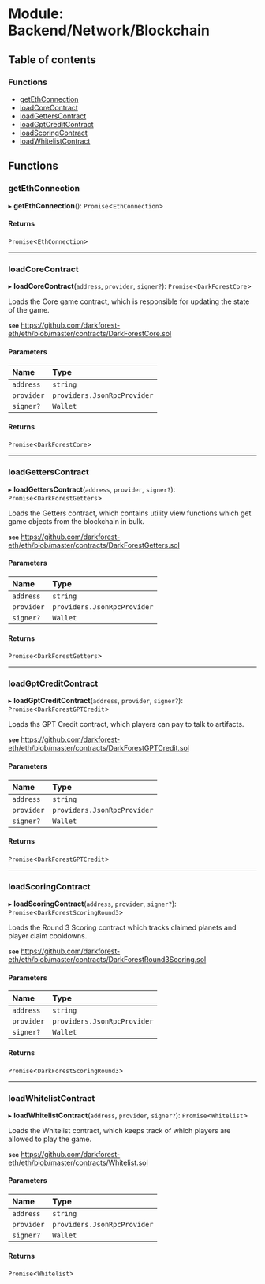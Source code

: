 # Module: Backend/Network/Blockchain

## Table of contents

### Functions

- [getEthConnection](Backend_Network_Blockchain.md#getethconnection)
- [loadCoreContract](Backend_Network_Blockchain.md#loadcorecontract)
- [loadGettersContract](Backend_Network_Blockchain.md#loadgetterscontract)
- [loadGptCreditContract](Backend_Network_Blockchain.md#loadgptcreditcontract)
- [loadScoringContract](Backend_Network_Blockchain.md#loadscoringcontract)
- [loadWhitelistContract](Backend_Network_Blockchain.md#loadwhitelistcontract)

## Functions

### getEthConnection

▸ **getEthConnection**(): `Promise`<`EthConnection`\>

#### Returns

`Promise`<`EthConnection`\>

---

### loadCoreContract

▸ **loadCoreContract**(`address`, `provider`, `signer?`): `Promise`<`DarkForestCore`\>

Loads the Core game contract, which is responsible for updating the state of the game.

**`see`** https://github.com/darkforest-eth/eth/blob/master/contracts/DarkForestCore.sol

#### Parameters

| Name       | Type                        |
| :--------- | :-------------------------- |
| `address`  | `string`                    |
| `provider` | `providers.JsonRpcProvider` |
| `signer?`  | `Wallet`                    |

#### Returns

`Promise`<`DarkForestCore`\>

---

### loadGettersContract

▸ **loadGettersContract**(`address`, `provider`, `signer?`): `Promise`<`DarkForestGetters`\>

Loads the Getters contract, which contains utility view functions which get game objects
from the blockchain in bulk.

**`see`** https://github.com/darkforest-eth/eth/blob/master/contracts/DarkForestGetters.sol

#### Parameters

| Name       | Type                        |
| :--------- | :-------------------------- |
| `address`  | `string`                    |
| `provider` | `providers.JsonRpcProvider` |
| `signer?`  | `Wallet`                    |

#### Returns

`Promise`<`DarkForestGetters`\>

---

### loadGptCreditContract

▸ **loadGptCreditContract**(`address`, `provider`, `signer?`): `Promise`<`DarkForestGPTCredit`\>

Loads ths GPT Credit contract, which players can pay to talk to artifacts.

**`see`** https://github.com/darkforest-eth/eth/blob/master/contracts/DarkForestGPTCredit.sol

#### Parameters

| Name       | Type                        |
| :--------- | :-------------------------- |
| `address`  | `string`                    |
| `provider` | `providers.JsonRpcProvider` |
| `signer?`  | `Wallet`                    |

#### Returns

`Promise`<`DarkForestGPTCredit`\>

---

### loadScoringContract

▸ **loadScoringContract**(`address`, `provider`, `signer?`): `Promise`<`DarkForestScoringRound3`\>

Loads the Round 3 Scoring contract which tracks claimed planets and player claim cooldowns.

**`see`** https://github.com/darkforest-eth/eth/blob/master/contracts/DarkForestRound3Scoring.sol

#### Parameters

| Name       | Type                        |
| :--------- | :-------------------------- |
| `address`  | `string`                    |
| `provider` | `providers.JsonRpcProvider` |
| `signer?`  | `Wallet`                    |

#### Returns

`Promise`<`DarkForestScoringRound3`\>

---

### loadWhitelistContract

▸ **loadWhitelistContract**(`address`, `provider`, `signer?`): `Promise`<`Whitelist`\>

Loads the Whitelist contract, which keeps track of which players are allowed to play the game.

**`see`** https://github.com/darkforest-eth/eth/blob/master/contracts/Whitelist.sol

#### Parameters

| Name       | Type                        |
| :--------- | :-------------------------- |
| `address`  | `string`                    |
| `provider` | `providers.JsonRpcProvider` |
| `signer?`  | `Wallet`                    |

#### Returns

`Promise`<`Whitelist`\>
